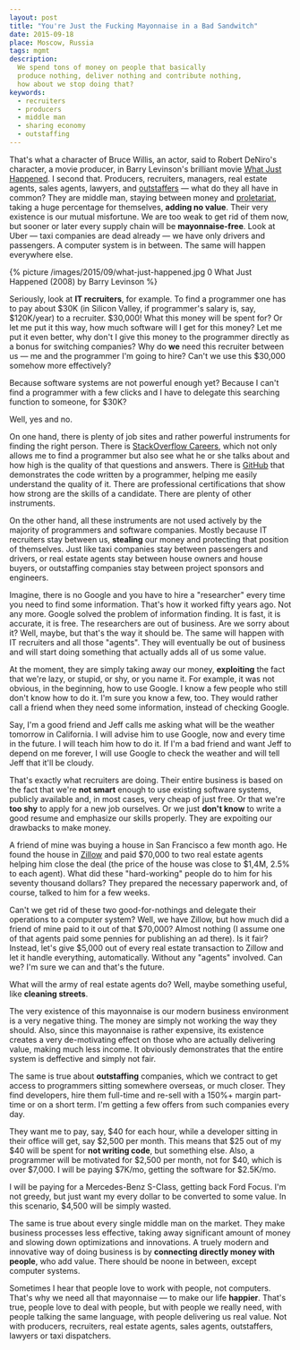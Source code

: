```yaml
---
layout: post
title: "You're Just the Fucking Mayonnaise in a Bad Sandwitch"
date: 2015-09-18
place: Moscow, Russia
tags: mgmt
description:
  We spend tons of money on people that basically
  produce nothing, deliver nothing and contribute nothing,
  how about we stop doing that?
keywords:
  - recruiters
  - producers
  - middle man
  - sharing economy
  - outstaffing
---
```


That's what a character of Bruce Willis, an actor, said to Robert DeNiro's
character, a movie producer, in Barry Levinson's brilliant movie
[What Just Happened](http://www.imdb.com/title/tt0486674/). I second that.
Producers, recruiters, managers, real estate agents,
sales agents, lawyers, and [outstaffers](http://english.stackexchange.com/questions/103448/is-outstaffing-a-real-word)
&mdash; what do they all have in common?
They are middle man, staying between money and
[proletariat](https://en.wikipedia.org/wiki/Proletariat), taking a huge percentage
for themselves, **adding no value**. Their very existence is our mutual
misfortune. We are too weak to get rid of them now, but sooner
or later every supply chain will be **mayonnaise-free**. Look at
Uber &mdash; taxi companies are dead already &mdash; we have only drivers
and passengers. A computer system is in between. The same will happen
everywhere else.

<!--more-->

{% picture /images/2015/09/what-just-happened.jpg 0 What Just Happened (2008) by Barry Levinson %}

Seriously, look at **IT recruiters**, for example. To find a programmer one has to pay
about $30K (in Silicon Valley, if programmer's salary is, say, $120K/year)
to a recruiter. $30,000! What this money will be spent for? Or let me put it this way,
how much software will I get for this money? Let me put it even better,
why don't I give this money to the programmer directly as a bonus for
switching companies? Why do **we** need this recruiter between us &mdash;
me and the programmer I'm going to hire? Can't we use this $30,000 somehow
more effectively?

Because software systems are not powerful enough yet? Because I can't
find a programmer with a few clicks and I have to delegate this
searching function to someone, for $30K?

Well, yes and no.

On one hand, there is plenty of job sites and rather powerful
instruments for finding the right person.
There is [StackOverflow Careers](https://careers.stackoverflow.com/),
which not only allows me to find a programmer but also see what he or she talks about and how
high is the quality of that questions and answers. There is
[GitHub](http://www.github.com) that demonstrates the code written
by a programmer, helping me easily understand the quality of it.
There are professional certifications that show how strong
are the skills of a candidate. There are plenty of other instruments.

On the other hand, all these instruments are not used actively by
the majority of programmers and software companies.
Mostly because IT recruiters stay between us, **stealing** our money
and protecting that position of themselves.
Just like taxi companies stay between passengers and drivers,
or real estate agents stay between house owners and house buyers,
or outstaffing companies stay between project sponsors and engineers.

Imagine, there is no Google and you have to hire a "researcher" every
time you need to find some information. That's how it worked fifty years
ago. Not any more. Google solved the problem of information finding. It is
fast, it is accurate, it is free. The researchers are out of business.
Are we sorry about it? Well, maybe, but that's the way it should be.
The same will happen with IT recruiters and all those "agents". They will
eventually be out of business and will start doing something that
actually adds all of us some value.

At the moment, they are simply taking away our money, **exploiting** the
fact that we're lazy, or stupid, or shy, or you name it. For example, it was not obvious,
in the beginning, how to use Google. I know a few people who still don't
know how to do it. I'm sure you know a few, too. They would
rather call a friend when they need some information, instead of checking
Google.

Say, I'm a good friend and Jeff calls me asking what will be the
weather tomorrow in California. I will advise him to use Google, now and
every time in the future. I will teach him how to do it. If I'm a bad
friend and want Jeff to depend on me forever,
I will use Google to check the weather and will tell Jeff that it'll be cloudy.

That's exactly what recruiters are doing.
Their entire business is based on the fact that we're **not smart** enough
to use existing software systems, publicly available and, in most cases,
very cheap of just free. Or that we're **too shy** to apply for a new job ourselves.
Or we just **don't know** to write a good resume and emphasize
our skills properly. They are expoiting our drawbacks to make money.

A friend of mine was buying a house in San Francisco a few month ago. He
found the house in [Zillow](http://www.zillow.com) and paid $70,000
to two real estate agents helping him close the deal
(the price of the house was close to $1,4M,
2.5% to each agent). What did these "hard-working" people do to him for his seventy
thousand dollars? They prepared the necessary paperwork and, of course,
talked to him for a few weeks.

Can't we get rid of these two good-for-nothings and delegate their
operations to a computer system? Well, we have Zillow, but how much
did a friend of mine paid to it out of that $70,000? Almost nothing
(I assume one of that agents paid some pennies for publishing an ad there).
Is it fair? Instead, let's give $5,000 out of every real estate transaction
to Zillow and let it handle everything, automatically. Without any "agents"
involved. Can we? I'm sure we can and that's the future.

What will the army of real estate agents do? Well, maybe something useful,
like **cleaning streets**.

The very existence of this mayonnaise is our modern business environment
is a very negative thing. The money are simply not working the way they should.
Also, since this mayonnaise is rather expensive, its existence creates
a very de-motivating effect on those who are actually delivering value,
making much less income. It obviously demonstrates that the entire
system is deffective and simply not fair.

The same is true about **outstaffing** companies, which we contract to get
access to programmers sitting somewhere overseas, or much closer.
They find developers, hire them full-time and re-sell with a 150%+ margin
part-time or on a short term. I'm getting a few offers from such companies
every day.

They want me to pay, say, $40 for each hour, while a developer
sitting in their office will get, say $2,500 per month. This means that
$25 out of my $40 will be spent for **not writing code**, but something else.
Also, a programmer will be motivated for $2,500 per month, not for $40, which
is over $7,000. I will be paying $7K/mo, getting the software for $2.5K/mo.

I will be paying for a Mercedes-Benz S-Class, getting back Ford Focus.
I'm not greedy, but just want my every dollar to be converted to some value.
In this scenario, $4,500 will be simply wasted.

The same is true about every single middle man on the market. They
make business processes less effective, taking away significant
amount of money and slowing down optimizations and innovations.
A truely modern and innovative way of doing business is by **connecting
directly money with people**, who add value. There should be noone in
between, except computer systems.

Sometimes I hear that people love to work with people, not computers. That's
why we need all that mayonnaise &mdash; to make our life **happier**. That's true,
people love to deal with people, but with people we really need, with people
talking the same language, with people delivering us real value. Not with
producers, recruiters, real estate agents, sales agents, outstaffers, lawyers
or taxi dispatchers.
